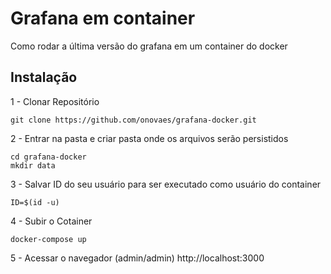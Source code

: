 # Grafana em container

Como rodar a última versão do grafana em um container do docker


## Instalação 

1 - Clonar Repositório
```
git clone https://github.com/onovaes/grafana-docker.git
```

2 - Entrar na pasta e criar pasta onde os arquivos serão persistidos
```
cd grafana-docker
mkdir data
```
3 - Salvar ID do seu usuário para ser executado como usuário do container
```
ID=$(id -u)
```
4 - Subir o Cotainer
```
docker-compose up
```

5 - Acessar o navegador (admin/admin) http://localhost:3000
